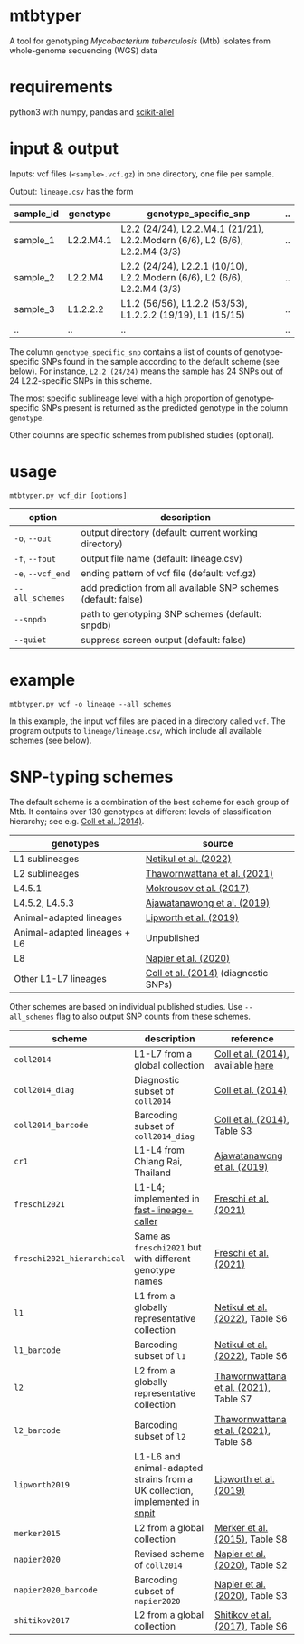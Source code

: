 # mtbtyper
A tool for genotyping _Mycobacterium tuberculosis_ (Mtb) isolates from whole-genome sequencing (WGS) data

# requirements
python3 with numpy, pandas and [scikit-allel](https://scikit-allel.readthedocs.io/en/stable/)

# input & output

Inputs: vcf files (`<sample>.vcf.gz`) in one directory, one file per sample.

Output: `lineage.csv` has the form

| sample_id | genotype | genotype_specific_snp | .. |
| --------- | -------- | --------------------- | -- |
| sample_1  | L2.2.M4.1 | L2.2 (24/24), L2.2.M4.1 (21/21), L2.2.Modern (6/6), L2 (6/6), L2.2.M4 (3/3) | .. |
| sample_2  | L2.2.M4 | L2.2 (24/24), L2.2.1 (10/10), L2.2.Modern (6/6), L2 (6/6), L2.2.M4 (3/3) | .. |
| sample_3  | L1.2.2.2 | L1.2 (56/56), L1.2.2 (53/53), L1.2.2.2 (19/19), L1 (15/15) | .. |
| ..  | .. | .. | .. |

The column `genotype_specific_snp` contains a list of counts of genotype-specific SNPs found in the sample according to the default scheme (see below). For instance, `L2.2 (24/24)` means the sample has 24 SNPs out of 24 L2.2-specific SNPs in this scheme.

The most specific sublineage level with a high proportion of genotype-specific SNPs present is returned as the predicted genotype in the column `genotype`.

Other columns are specific schemes from published studies (optional).


# usage

```
mtbtyper.py vcf_dir [options]
```

| option            | description |
| ----------------- | ----------- |
| `-o`, `--out`     | output directory (default: current working directory) |
| `-f`, `--fout`    | output file name (default: lineage.csv) |
| `-e`, `--vcf_end` | ending pattern of vcf file (default: vcf.gz) |
| `--all_schemes`   | add prediction from all available SNP schemes (default: false) |
| `--snpdb`         | path to genotyping SNP schemes (default: snpdb) |
| `--quiet`         | suppress screen output (default: false) |


# example

```
mtbtyper.py vcf -o lineage --all_schemes
```

In this example, the input vcf files are placed in a directory called `vcf`. The program outputs to `lineage/lineage.csv`, which include all available schemes (see below).


# SNP-typing schemes

The default scheme is a combination of the best scheme for each group of Mtb. It contains over 130 genotypes at different levels of classification hierarchy; see e.g. [Coll et al. (2014)](https://doi.org/10.1038/ncomms5812).

| genotypes            | source |
| -------------------- | ------ |
| L1 sublineages       | [Netikul et al. (2022)](https://doi.org/10.1038/s41598-022-05524-0) |
| L2 sublineages       | [Thawornwattana et al. (2021)](https://www.microbiologyresearch.org/content/journal/mgen/10.1099/mgen.0.000697) |
| L4.5.1               | [Mokrousov et al. (2017)](https://doi.org/10.1016/j.ympev.2017.09.002) |
| L4.5.2, L4.5.3       | [Ajawatanawong et al. (2019)](https://doi.org/10.1038/s41598-019-50078-3) |
| Animal-adapted lineages | [Lipworth et al. (2019)](https://wwwnc.cdc.gov/eid/article/25/3/18-0894_article) |
| Animal-adapted lineages + L6 | Unpublished |
| L8                   | [Napier et al. (2020)](https://doi.org/10.1186/s13073-020-00817-3) |
| Other L1-L7 lineages | [Coll et al. (2014)](https://doi.org/10.1038/ncomms5812) (diagnostic SNPs) |


Other schemes are based on individual published studies. Use `--all_schemes` flag to also output SNP counts from these schemes.

| scheme              | description | reference |
| ------------------- | ----------- | --------- |
| `coll2014`          | L1-L7 from a global collection | [Coll et al. (2014)](https://doi.org/10.1038/ncomms5812), available [here](https://datacompass.lshtm.ac.uk/id/eprint/414/) |
| `coll2014_diag`     | Diagnostic subset of `coll2014` | [Coll et al. (2014)](https://doi.org/10.1038/ncomms5812) |
| `coll2014_barcode`  | Barcoding subset of `coll2014_diag` | [Coll et al. (2014)](https://doi.org/10.1038/ncomms5812), Table S3 |
| `cr1`               | L1-L4 from Chiang Rai, Thailand | [Ajawatanawong et al. (2019)](https://doi.org/10.1038/s41598-019-50078-3) |
| `freschi2021`       | L1-L4; implemented in [fast-lineage-caller](https://github.com/farhat-lab/fast-lineage-caller) | [Freschi et al. (2021)](https://doi.org/10.1038/s41467-021-26248-1) |
| `freschi2021_hierarchical` | Same as `freschi2021` but with different genotype names | [Freschi et al. (2021)](https://doi.org/10.1038/s41467-021-26248-1) |
| `l1`                | L1 from a globally representative collection | [Netikul et al. (2022)](https://doi.org/10.1038/s41598-022-05524-0), Table S6 |
| `l1_barcode`        | Barcoding subset of `l1` | [Netikul et al. (2022)](https://doi.org/10.1038/s41598-022-05524-0), Table S6 |
| `l2`                | L2 from a globally representative collection | [Thawornwattana et al. (2021)](https://www.microbiologyresearch.org/content/journal/mgen/10.1099/mgen.0.000697), Table S7 |
| `l2_barcode`        | Barcoding subset of `l2` | [Thawornwattana et al. (2021)](https://www.microbiologyresearch.org/content/journal/mgen/10.1099/mgen.0.000697), Table S8 |
| `lipworth2019`      | L1-L6 and animal-adapted strains from a UK collection, implemented in [snpit](https://github.com/philipwfowler/snpit) | [Lipworth et al. (2019)](https://wwwnc.cdc.gov/eid/article/25/3/18-0894_article) |
| `merker2015`        | L2 from a global collection | [Merker et al. (2015)](https://doi.org/10.1038/ng.3195), Table S8 |
| `napier2020`        | Revised scheme of `coll2014` | [Napier et al. (2020)](https://doi.org/10.1186/s13073-020-00817-3), Table S2 |
| `napier2020_barcode`| Barcoding subset of `napier2020` | [Napier et al. (2020)](https://doi.org/10.1186/s13073-020-00817-3), Table S3 |
| `shitikov2017`      | L2 from a global collection | [Shitikov et al. (2017)](https://doi.org/10.1038/s41598-017-10018-5), Table S6 |

